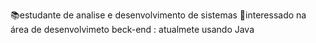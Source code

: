 📚estudante de analise e desenvolvimento de sistemas
🚀interessado na área de desenvolvimeto beck-end : atualmete usando Java
